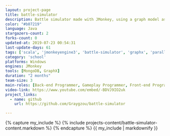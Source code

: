 ```yaml
---
layout: project-page
title: battle-simulator
description: Battle simulator made with JMonkey, using a graph model as back-end
color: "#b07219"
language: Java
stargazers-count: 2
forks-count: 0
updated-at: 2019-07-23 00:54:31
last-update-days: 61
tags: ['scala', 'jmonkeyengine3', 'battle-simulator', 'graphx', 'parallelization', 'graph', 'game']
category: 'school'
platforms: Windows
engines: JMonkey
tools: [MongoDB, GraphX]
duration: "2 months"
team-size: 3
main-roles: [Back-end Programmer, Gameplay Programmer, Front-end Programmeur]
video-link: https://www.youtube.com/embed/-BDVJ9IO2uk
project_links:
  - name: github
    url: https://github.com/Graygzou/battle-simulator

---
```

<!---
Gregoire Boiron <gregoire.boiron@gmail.com>
Copyright (c) 2018-2019 Gregoire Boiron  All Rights Reserved.
--->

{% capture my_include %}
{% include projects-content/battle-simulator-content.markdown %}
{% endcapture %}
{{ my_include | markdownify }}
